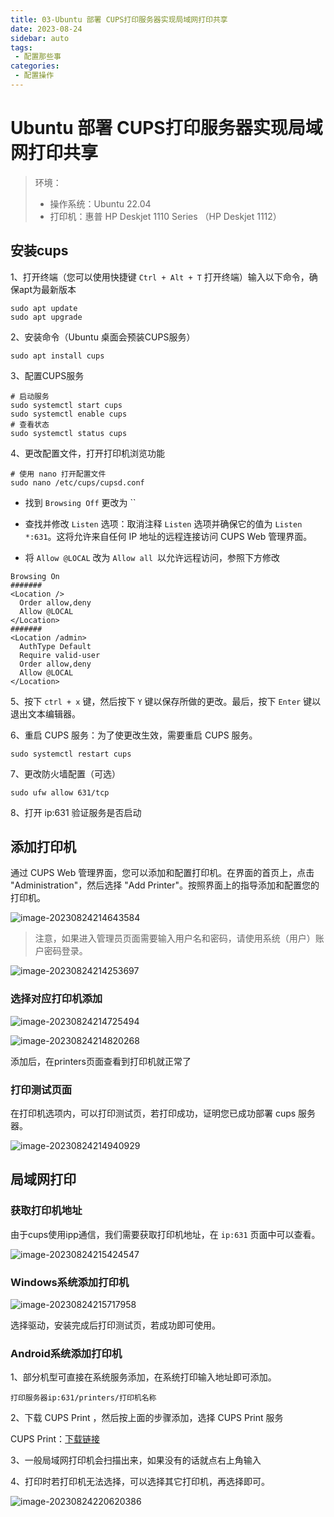 ```yaml
---
title: 03-Ubuntu 部署 CUPS打印服务器实现局域网打印共享
date: 2023-08-24
sidebar: auto
tags:
 - 配置那些事
categories: 
 - 配置操作
---
```


# Ubuntu 部署 CUPS打印服务器实现局域网打印共享

> 环境：
>
> - 操作系统：Ubuntu 22.04
> - 打印机：惠普 HP Deskjet 1110 Series （HP Deskjet 1112）

## 安装cups

1、打开终端（您可以使用快捷键 `Ctrl + Alt + T` 打开终端）输入以下命令，确保apt为最新版本

```shell
sudo apt update
sudo apt upgrade
```

2、安装命令（Ubuntu 桌面会预装CUPS服务）

```shell
sudo apt install cups
```

3、配置CUPS服务

```shell
# 启动服务
sudo systemctl start cups
sudo systemctl enable cups
# 查看状态
sudo systemctl status cups
```

4、更改配置文件，打开打印机浏览功能

```shell
# 使用 nano 打开配置文件
sudo nano /etc/cups/cupsd.conf
```

- 找到 `Browsing Off` 更改为 ``

- 查找并修改 `Listen` 选项：取消注释 `Listen` 选项并确保它的值为 `Listen *:631`。这将允许来自任何 IP 地址的远程连接访问 CUPS Web 管理界面。
- 将 `Allow @LOCAL` 改为 `Allow all `以允许远程访问，参照下方修改

```shell
Browsing On
#######
<Location />
  Order allow,deny
  Allow @LOCAL
</Location>
#######
<Location /admin>
  AuthType Default
  Require valid-user
  Order allow,deny
  Allow @LOCAL
</Location>
```

5、按下 `ctrl + x` 键，然后按下 `Y` 键以保存所做的更改。最后，按下 `Enter` 键以退出文本编辑器。

6、重启 CUPS 服务：为了使更改生效，需要重启 CUPS 服务。

```
sudo systemctl restart cups
```

7、更改防火墙配置（可选）

```shell
sudo ufw allow 631/tcp
```

8、打开 ip:631 验证服务是否启动

## 添加打印机

通过 CUPS Web 管理界面，您可以添加和配置打印机。在界面的首页上，点击 "Administration"，然后选择 "Add Printer"。按照界面上的指导添加和配置您的打印机。

![image-20230824214643584](http://cdn.shenghao.xyz/img/blog/image-20230824214643584.png)

> 注意，如果进入管理员页面需要输入用户名和密码，请使用系统（用户）账户密码登录。

![image-20230824214253697](http://cdn.shenghao.xyz/img/blog/image-20230824214253697.png)

### 选择对应打印机添加

![image-20230824214725494](http://cdn.shenghao.xyz/img/blog/image-20230824214725494.png)

![image-20230824214820268](http://cdn.shenghao.xyz/img/blog/image-20230824214820268.png)

添加后，在printers页面查看到打印机就正常了

### 打印测试页面

在打印机选项内，可以打印测试页，若打印成功，证明您已成功部署 cups 服务器。

![image-20230824214940929](http://cdn.shenghao.xyz/img/blog/image-20230824214940929.png)

## 局域网打印

### 获取打印机地址

由于cups使用ipp通信，我们需要获取打印机地址，在 `ip:631` 页面中可以查看。

![image-20230824215424547](http://cdn.shenghao.xyz/img/blog/image-20230824215424547.png)

### Windows系统添加打印机

![image-20230824215717958](http://cdn.shenghao.xyz/img/blog/image-20230824215717958.png)

选择驱动，安装完成后打印测试页，若成功即可使用。

### Android系统添加打印机

1、部分机型可直接在系统服务添加，在系统打印输入地址即可添加。

```shell
打印服务器ip:631/printers/打印机名称
```

2、下载 CUPS Print ，然后按上面的步骤添加，选择 CUPS Print 服务

 CUPS Print：[下载链接](https://f-droid.org/zh_Hans/packages/io.github.benoitduffez.cupsprint/)

3、一般局域网打印机会扫描出来，如果没有的话就点右上角输入

4、打印时若打印机无法选择，可以选择其它打印机，再选择即可。

![image-20230824220620386](http://cdn.shenghao.xyz/img/blog/image-20230824220620386.png)